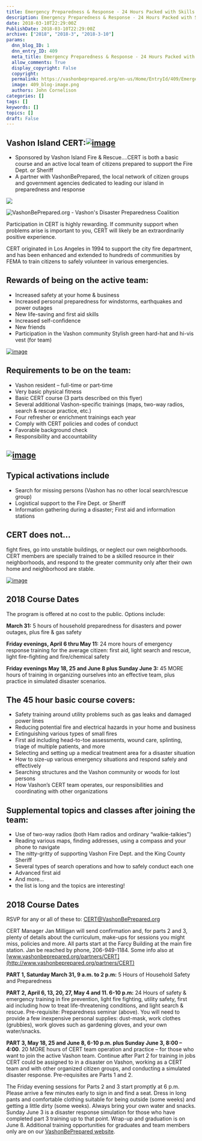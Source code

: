 ```yaml
---
title: Emergency Preparedness & Response - 24 Hours Packed with Skills  OR  A 44-hour Course to Prepare You to Serve on the Response Team
description: Emergency Preparedness & Response - 24 Hours Packed with Skills  OR  A 44-hour Course to Prepare You to Serve on the Response Team
date: 2018-03-10T22:29:00Z
PublishDate: 2018-03-10T22:29:00Z
archive: ["2018", "2018-3", "2018-3-10"]
params:
  dnn_blog_ID: 1
  dnn_entry_ID: 409
  meta_title: Emergency Preparedness & Response - 24 Hours Packed with Skills  OR  A 44-hour Course to Prepare You to Serve on the Response Team
  allow_comments: True
  display_copyright: False
  copyright:
  permalink: https://vashonbeprepared.org/en-us/Home/EntryId/409/Emergency-Preparedness-amp-Response-24-Hours-Packed-with-Skills-OR-A-44-hour-Course-to-Prepare-You-to-Serve-on-the-Response-Team
  image: 409_blog-image.png
  authors: John Cornelison
categories: []
tags: []
keywords: []
topics: []
draft: False
---
```


## Vashon Island CERT:[![image](./images/409/866302389058_883C-image_thumb.png "image")](./images/409/866302389058_883C-image_2.png)

- Sponsored by Vashon Island Fire & Rescue….CERT is both a basic course and an active local team of citizens prepared to support the Fire Dept. or Sheriff
- A partner with VashonBePrepared, the local network of citizen groups and government agencies dedicated to leading our island in preparedness and response

![](/portals/1/Graphics/Logos/VIFR.gif)

![VashonBePrepared.org - Vashon's Disaster Preparedness Coalition](/Portals/1/Graphics/Logos/VashonBePrepared.433x80trans.gif?ver=2015-03-15-123631-657)

Participation in CERT is highly rewarding. If community support when problems arise is important to you, CERT will likely be an extraordinarily positive experience.

CERT originated in Los Angeles in 1994 to support the city fire department, and has been enhanced and extended to hundreds of communities by FEMA to train citizens to safely volunteer in various emergencies.

## Rewards of being on the active team:

- Increased safety at your home & business
- Increased personal preparedness for windstorms, earthquakes and power outages
- New life-saving and first aid skills
- Increased self-confidence
- New friends
- Participation in the Vashon community Stylish green hard-hat and hi-vis vest (for team)

[![image](./images/409/866302389058_883C-image_thumb_3.png "image")](./images/409/866302389058_883C-image_8.png)

## Requirements to be on the team:

- Vashon resident – full-time or part-time
- Very basic physical fitness
- Basic CERT course (3 parts described on this flyer)
- Several additional Vashon-specific trainings (maps, two-way radios, search & rescue practice, etc.)
- Four refresher or enrichment trainings each year
- Comply with CERT policies and codes of conduct
- Favorable background check
- Responsibility and accountability

## [![image](./images/409/866302389058_883C-image_thumb_4.png "image")](./images/409/866302389058_883C-image_10.png)

## Typical activations include

- Search for missing persons (Vashon has no other local search/rescue group)
- Logistical support to the Fire Dept. or Sheriff
- Information gathering during a disaster; First aid and information stations

## CERT does not…

fight fires, go into unstable buildings, or neglect our own neighborhoods. CERT members are specially trained to be a skilled resource in their neighborhoods, and respond to the greater community only after their own home and neighborhood are stable.

[![image](./images/409/866302389058_883C-image_thumb_5.png "image")](./images/409/866302389058_883C-image_12.png)

## 2018 Course Dates

The program is offered at no cost to the public. Options include:

**March 31:** 5 hours of household preparedness for disasters and power outages, plus fire & gas safety

**Friday evenings, April 6 thru May 11:** 24 more hours of emergency response training for the average citizen: first aid, light search and rescue, light fire-fighting and fire/chemical safety

**Friday evenings May 18, 25 and June 8 plus Sunday June 3:** 45 MORE hours of training in organizing ourselves into an effective team, plus practice in simulated disaster scenarios.

## The 45 hour basic course covers:

- Safety training around utility problems such as gas leaks and damaged power lines
- Reducing potential fire and electrical hazards in your home and business
- Extinguishing various types of small fires
- First aid including head-to-toe assessments, wound care, splinting, triage of multiple patients, and more
- Selecting and setting up a medical treatment area for a disaster situation
- How to size-up various emergency situations and respond safely and effectively
- Searching structures and the Vashon community or woods for lost persons
- How Vashon’s CERT team operates, our responsibilities and coordinating with other organizations

## Supplemental topics and classes after joining the team:

- Use of two-way radios (both Ham radios and ordinary “walkie-talkies”)
- Reading various maps, finding addresses, using a compass and your phone to navigate
- The nitty-gritty of supporting Vashon Fire Dept. and the King County Sheriff
- Several types of search operations and how to safely conduct each one
- Advanced first aid
- And more…
- the list is long and the topics are interesting!

## 2018 Course Dates

RSVP for any or all of these to: CERT@VashonBePrepared.org

CERT Manager Jan Milligan will send confirmation and, for parts 2 and 3, plenty of details about the curriculum, make-ups for sessions you might miss, policies and more. All parts start at the Farcy Building at the main fire station. Jan be reached by phone, 206-949-1184. Some info also at [www.vashonbeprepared.org/partners/CERT](http://www.vashonbeprepared.org/partners/CERT)

**PART 1, Saturday March 31, 9 a.m. to 2 p.m:** 5 Hours of Household Safety and Preparedness

**PART 2, April 6, 13, 20, 27, May 4 and 11. 6-10 p.m:** 24 Hours of safety & emergency training in fire prevention, light fire fighting, utility safety, first aid including how to treat life-threatening conditions, and light search & rescue. Pre-requisite: Preparedness seminar (above). You will need to provide a few inexpensive personal supplies: dust-mask, work clothes (grubbies), work gloves such as gardening gloves, and your own water/snacks.

**PART 3, May 18, 25 and June 8, 6-10 p.m. plus Sunday June 3, 8:00 – 4:00**. 20 MORE hours of CERT team operation and practice – for those who want to join the active Vashon team. Continue after Part 2 for training in jobs CERT could be assigned to in a disaster on Vashon, working as a CERT team and with other organized citizen groups, and conducting a simulated disaster response. Pre-requisites are Parts 1 and 2.

The Friday evening sessions for Parts 2 and 3 start promptly at 6 p.m. Please arrive a few minutes early to sign in and find a seat. Dress in long pants and comfortable clothing suitable for being outside (some weeks) and getting a little dirty (some weeks). Always bring your own water and snacks. Sunday June 3 is a disaster response simulation for those who have completed part 3 training up to that point. Wrap-up and graduation is on June 8. Additional training opportunities for graduates and team members only are on our [VashonBePrepared website](/).
